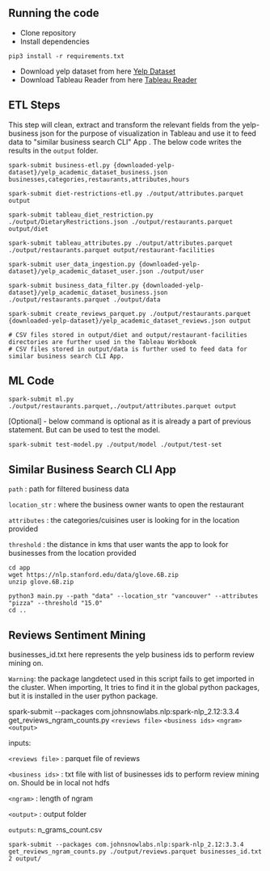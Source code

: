 ## Running the code
- Clone repository
- Install dependencies
```
pip3 install -r requirements.txt
```
- Download yelp dataset from here [Yelp Dataset](https://www.yelp.com/dataset/download)
- Download Tableau Reader from here [Tableau Reader](https://www.tableau.com/products/reader)

## **ETL Steps**

This step will clean, extract and transform the relevant fields from the yelp-business json for the purpose of visualization in Tableau and use it to feed data to "similar business search CLI" App . The below code writes the results in the `output` folder.
```
spark-submit business-etl.py {downloaded-yelp-dataset}/yelp_academic_dataset_business.json businesses,categories,restaurants,attributes,hours

spark-submit diet-restrictions-etl.py ./output/attributes.parquet output

spark-submit tableau_diet_restriction.py ./output/DietaryRestrictions.json ./output/restaurants.parquet output/diet

spark-submit tableau_attributes.py ./output/attributes.parquet ./output/restaurants.parquet output/restaurant-facilities

spark-submit user_data_ingestion.py {downloaded-yelp-dataset}/yelp_academic_dataset_user.json ./output/user

spark-submit business_data_filter.py {downloaded-yelp-dataset}/yelp_academic_dataset_business.json ./output/restaurants.parquet ./output/data

spark-submit create_reviews_parquet.py ./output/restaurants.parquet {downloaded-yelp-dataset}/yelp_academic_dataset_reviews.json output

# CSV files stored in output/diet and output/restaurant-facilities directories are further used in the Tableau Workbook
# CSV files stored in output/data is further used to feed data for similar business search CLI App.
```

## **ML Code**

```
spark-submit ml.py ./output/restaurants.parquet,./output/attributes.parquet output
```
[Optional] - below command is optional as it is already a part of previous statement. But can be used to test the model.
```
spark-submit test-model.py ./output/model ./output/test-set
```

## **Similar Business Search CLI App** 

`path` : path for filtered business data 

`location_str` : where the business owner wants to open the restaurant

`attributes` : the categories/cuisines user is looking for in the location provided 

`threshold` : the distance in kms that user wants the app to look for businesses from the location provided

```
cd app
wget https://nlp.stanford.edu/data/glove.6B.zip
unzip glove.6B.zip

python3 main.py --path "data" --location_str "vancouver" --attributes "pizza" --threshold "15.0"
cd ..
```

## **Reviews Sentiment Mining**

businesses_id.txt here represents the yelp business ids to perform review mining on.

`Warning`: the package langdetect used in this script fails to get imported in the cluster. When importing, It tries to find it in the global python packages, but it is installed in the user python package.

spark-submit --packages com.johnsnowlabs.nlp:spark-nlp_2.12:3.3.4 get_reviews_ngram_counts.py `<reviews file>` `<business ids>` `<ngram>` `<output>`

inputs:

`<reviews file>` : parquet file of reviews

`<business ids>` : txt file with list of businesses ids to perform review mining on. Should be in local not hdfs

`<ngram>` : length of ngram

`<output>` : output folder

`outputs`: n_grams_count.csv

```
spark-submit --packages com.johnsnowlabs.nlp:spark-nlp_2.12:3.3.4 get_reviews_ngram_counts.py ./output/reviews.parquet businesses_id.txt 2 output/
```
